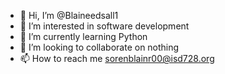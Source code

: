 - 👋 Hi, I’m @Blaineedsall1
- 👀 I’m interested in software development
- 🌱 I’m currently learning Python
- 💞️ I’m looking to collaborate on nothing
- 📫 How to reach me sorenblainr00@isd728.org

<!---
Blaineedsall1/Blaineedsall1 is a ✨ special ✨ repository because its `README.md` (this file) appears on your GitHub profile.
You can click the Preview link to take a look at your changes.
--->
